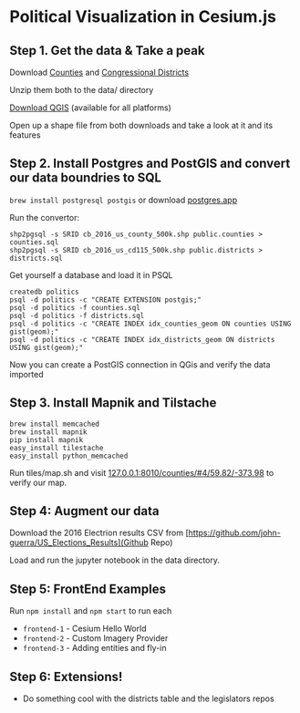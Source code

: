 # Political Visualization in Cesium.js

## Step 1. Get the data & Take a peak

Download [Counties](http://www2.census.gov/geo/tiger/GENZ2016/shp/cb_2016_us_county_500k.zip) and [Congressional Districts](http://www2.census.gov/geo/tiger/GENZ2016/shp/cb_2016_us_cd115_500k.zip)

Unzip them both to the data/ directory

[Download QGIS](https://qgis.org/en/site/forusers/download.html) (available for all platforms)

Open up a shape file from both downloads and take a look at it and its features

## Step 2. Install Postgres and PostGIS and convert our data boundries to SQL

`brew install postgresql postgis` or download [postgres.app](http://postgresapp.com/)

Run the convertor:
```
shp2pgsql -s SRID cb_2016_us_county_500k.shp public.counties > counties.sql
shp2pgsql -s SRID cb_2016_us_cd115_500k.shp public.districts > districts.sql
```

Get yourself a database and load it in PSQL
```
createdb politics
psql -d politics -c "CREATE EXTENSION postgis;"
psql -d politics -f counties.sql
psql -d politics -f districts.sql
psql -d politics -c "CREATE INDEX idx_counties_geom ON counties USING gist(geom);"
psql -d politics -c "CREATE INDEX idx_districts_geom ON districts USING gist(geom);"
```

Now you can create a PostGIS connection in QGis and verify the data imported

## Step 3. Install Mapnik and Tilstache

```
brew install memcached
brew install mapnik
pip install mapnik
easy_install tilestache
easy_install python_memcached
```

Run tiles/map.sh and visit [127.0.0.1:8010/counties/#4/59.82/-373.98](http://127.0.0.1:8010/counties/#4/59.82/-373.98) to verify our map.

## Step 4: Augment our data

Download the 2016 Electrion results CSV from [https://github.com/john-guerra/US_Elections_Results](Github Repo)

Load and run the jupyter notebook in the data directory.


## Step 5: FrontEnd Examples

Run `npm install` and `npm start` to run each

- `frontend-1` - Cesium Hello World
- `frontend-2` - Custom Imagery Provider
- `frontend-3` - Adding entities and fly-in


## Step 6: Extensions!

- Do something cool with the districts table and the legislators repos

